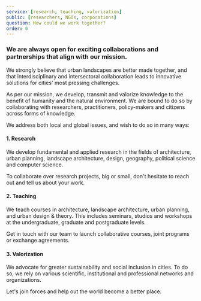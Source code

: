 ```yaml
---
service: [research, teaching, valorization]
public: [researchers, NGOs, corporations]
question: How could we work together?
order: 0
---
```

### We are always open for exciting collaborations and partnerships that align with our mission.
We strongly believe that urban landscapes are better made together, and that interdisciplinary and intersectoral collaboration leads to innovative solutions for cities' most pressing challenges.

As per our mission, we develop, transmit and valorize knowledge to the benefit of humanity and the natural environment. We are bound to do so by collaborating with researchers, practitioners, policy-makers and citizens across forms of knowledge.

We address both local and global issues, and wish to do so in many ways:

#### 1. Research
We develop fundamental and applied research in the fields of architecture, urban planning, landscape architecture, design, geography, political science and computer science.

To collaborate over research projects, big or small, don't hesitate to reach out and tell us about your work. 

#### 2. Teaching
We teach courses in architecture, landscape architecture, urban planning, and urban design & theory. This includes seminars, studios and workshops at the undergraduate, graduate and postgraduate levels.

Get in touch with our team to launch collaborative courses, joint programs or exchange agreements.

#### 3. Valorization
We advocate for greater sustainability and social inclusion in cities. To do so, we rely on various scientific, institutional and professional networks and organizations.

Let's join forces and help out the world become a better place. 
